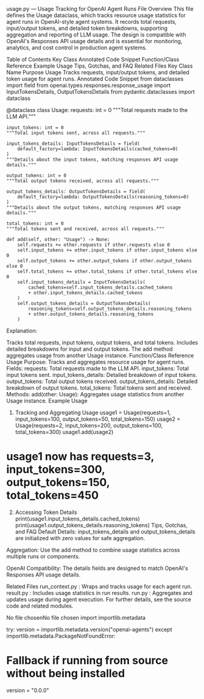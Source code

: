 usage.py — Usage Tracking for OpenAI Agent Runs
File Overview
This file defines the Usage dataclass, which tracks resource usage statistics for agent runs in OpenAI-style agent systems. It records total requests, input/output tokens, and detailed token breakdowns, supporting aggregation and reporting of LLM usage. The design is compatible with OpenAI's Responses API usage details and is essential for monitoring, analytics, and cost control in production agent systems.

Table of Contents
Key Class
Annotated Code Snippet
Function/Class Reference
Example Usage
Tips, Gotchas, and FAQ
Related Files
Key Class
Name	Purpose
Usage	Tracks requests, input/output tokens, and detailed token usage for agent runs.
Annotated Code Snippet
from dataclasses import field
from openai.types.responses.response_usage import InputTokensDetails, OutputTokensDetails
from pydantic.dataclasses import dataclass

@dataclass
class Usage:
    requests: int = 0
    """Total requests made to the LLM API."""

    input_tokens: int = 0
    """Total input tokens sent, across all requests."""

    input_tokens_details: InputTokensDetails = field(
        default_factory=lambda: InputTokensDetails(cached_tokens=0)
    )
    """Details about the input tokens, matching responses API usage details."""

    output_tokens: int = 0
    """Total output tokens received, across all requests."""

    output_tokens_details: OutputTokensDetails = field(
        default_factory=lambda: OutputTokensDetails(reasoning_tokens=0)
    )
    """Details about the output tokens, matching responses API usage details."""

    total_tokens: int = 0
    """Total tokens sent and received, across all requests."""

    def add(self, other: "Usage") -> None:
        self.requests += other.requests if other.requests else 0
        self.input_tokens += other.input_tokens if other.input_tokens else 0
        self.output_tokens += other.output_tokens if other.output_tokens else 0
        self.total_tokens += other.total_tokens if other.total_tokens else 0
        self.input_tokens_details = InputTokensDetails(
            cached_tokens=self.input_tokens_details.cached_tokens
            + other.input_tokens_details.cached_tokens
        )
        self.output_tokens_details = OutputTokensDetails(
            reasoning_tokens=self.output_tokens_details.reasoning_tokens
            + other.output_tokens_details.reasoning_tokens
        )
Explanation:

Tracks total requests, input tokens, output tokens, and total tokens.
Includes detailed breakdowns for input and output tokens.
The add method aggregates usage from another Usage instance.
Function/Class Reference
Usage
Purpose: Tracks and aggregates resource usage for agent runs.
Fields:
requests: Total requests made to the LLM API.
input_tokens: Total input tokens sent.
input_tokens_details: Detailed breakdown of input tokens.
output_tokens: Total output tokens received.
output_tokens_details: Detailed breakdown of output tokens.
total_tokens: Total tokens sent and received.
Methods:
add(other: Usage): Aggregates usage statistics from another Usage instance.
Example Usage
1. Tracking and Aggregating Usage
usage1 = Usage(requests=1, input_tokens=100, output_tokens=50, total_tokens=150)
usage2 = Usage(requests=2, input_tokens=200, output_tokens=100, total_tokens=300)
usage1.add(usage2)
# usage1 now has requests=3, input_tokens=300, output_tokens=150, total_tokens=450
2. Accessing Token Details
print(usage1.input_tokens_details.cached_tokens)
print(usage1.output_tokens_details.reasoning_tokens)
Tips, Gotchas, and FAQ
Default Details:
input_tokens_details and output_tokens_details are initialized with zero values for safe aggregation.

Aggregation:
Use the add method to combine usage statistics across multiple runs or components.

OpenAI Compatibility:
The details fields are designed to match OpenAI's Responses API usage details.

Related Files
run_context.py
: Wraps and tracks usage for each agent run.
result.py
: Includes usage statistics in run results.
run.py
: Aggregates and updates usage during agent execution.
For further details, see the source code and related modules.

No file chosenNo file chosen
import importlib.metadata

try:
version = importlib.metadata.version("openai-agents")
except importlib.metadata.PackageNotFoundError:
# Fallback if running from source without being installed
version = "0.0.0"